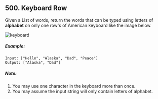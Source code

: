## 500. Keyboard Row
Given a List of words, return the words that can be typed using letters of **alphabet** on only one row's of American keyboard like the image below.

![keyboard](https://assets.leetcode.com/uploads/2018/10/12/keyboard.png)

##### Example:
```
Input: ["Hello", "Alaska", "Dad", "Peace"]
Output: ["Alaska", "Dad"]
```

##### Note:

1. You may use one character in the keyboard more than once.
1. You may assume the input string will only contain letters of alphabet.